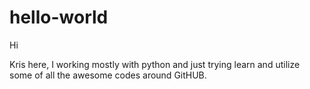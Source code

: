 # hello-world

Hi 

Kris here, I working mostly with python and just trying learn and utilize some of all the awesome codes around GitHUB.
